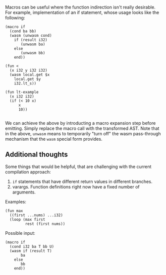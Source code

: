 Macros can be useful where the function indirection isn't really desirable.
For example, implementation of an if statement, whose usage looks like the following:

```
(macro if
  (cond ba bb)
  (wasm (unwasm cond)
  	if (result i32)
  	   (unwasm ba)
	else
	   (unwasm bb)
	end))

(fun <
  (x i32 y i32 i32)
  (wasm local.get $x
  	local.get $y
	i32.lt_s))

(fun lt-example
  (x i32 i32)
  (if (< 10 x)
      x
      10))


```

We can achieve the above by introducting a macro expansion step before emitting. Simply replace the macro call with the transformed AST. Note that in the above, `unwasm` means to temporarily "turn off" the wasm pass-through mechanism that the `wasm` special form provides.

## Additional thoughts

Some things that would be helpful, that are challenging with the current compilation approach:

1. `if` statements that have different return values in different branches.
2. varargs. Function definitions right now have a fixed number of arguments.

Examples:

```
(fun max
  ((first ...nums) ...i32)
  (loop (max first
         rest (first nums))
```

Possible input:

```
(macro if
  (cond i32 ba T bb U)
  (wasm if (result T)
  	   ba
	else
	   bb
	end))
```
